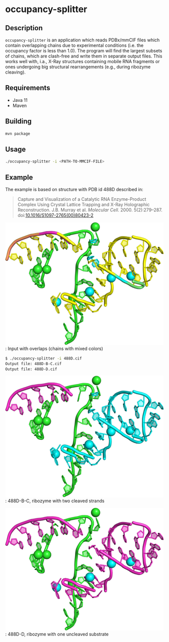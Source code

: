 # occupancy-splitter

## Description

`occupancy-splitter` is an application which reads PDBx/mmCIF files which contain overlapping chains due to experimental conditions (i.e. the occupancy factor is less than 1.0). The program will find the largest subsets of chains, which are clash-free and write them in separate output files. This works well with, i.a., X-Ray structures containing mobile RNA fragments or ones undergoing big structural rearrangements (e.g., during ribozyme cleaving).

## Requirements

- Java 11
- Maven

## Building

```sh
mvn package
```

## Usage

```sh
./occupancy-splitter -i <PATH-TO-MMCIF-FILE>
```

## Example

The example is based on structure with PDB id 488D described in:

> Capture and Visualization of a Catalytic RNA Enzyme-Product Complex Using Crystal Lattice Trapping and X-Ray Holographic Reconstruction. J.B. Murray et al. _Molecular Cell_. 2000. 5(2):279–287. doi:[10.1016/S1097-2765(00)80423-2](https://doi.org/10.1016/S1097-2765(00)80423-2)

![](assets/488D.png): Input with overlaps (chains with mixed colors)

```sh
$ ./occupancy-splitter -i 488D.cif
Output file: 488D-B-C.cif
Output file: 488D-D.cif
```

![](assets/488D-B-C.png): 488D-B-C, ribozyme with two cleaved strands

![](assets/488D-D.png): 488D-D, ribozyme with one uncleaved substrate
